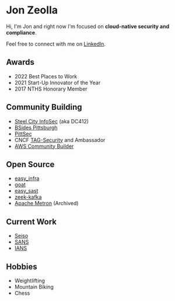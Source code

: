 # Jon Zeolla

Hi, I'm Jon and right now I'm focused on **cloud-native security and compliance**.

Feel free to connect with me on [LinkedIn](https://linkedin.com/in/jonzeolla).

## Awards

* 2022 Best Places to Work
* 2021 Start-Up Innovator of the Year
* 2017 NTHS Honorary Member

## Community Building

* [Steel City InfoSec](https://steelcityinfosec.com/) (aka DC412)
* [BSides Pittsburgh](https://bsidespgh.com/)
* [PittSec](https://pittsec.com/)
* CNCF [TAG-Security](https://github.com/cncf/tag-security) and Ambassador
* [AWS Community Builder](https://aws.amazon.com/developer/community/community-builders/community-builders-directory/)

## Open Source

* [easy_infra](https://github.com/SeisoLLC/easy_infra)
* [goat](https://github.com/SeisoLLC/goat)
* [easy_sast](https://github.com/SeisoLLC/easy_sast)
* [zeek-kafka](https://github.com/SeisoLLC/zeek-kafka)
* [Apache Metron](https://github.com/apache/metron) (Archived)

## Current Work

* [Seiso](https://sei.so/jon)
* [SANS](https://www.sans.org/profiles/jon-zeolla/)
* [IANS](https://www.iansresearch.com/our-faculty/faculty/detail/jon-zeolla)

## Hobbies

* Weightlifting
* Mountain Biking
* Chess

